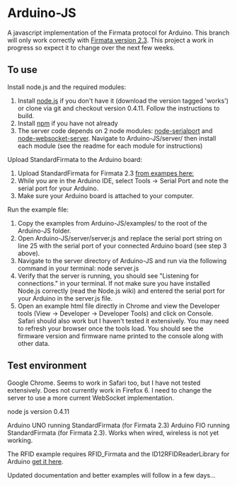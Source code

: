 Arduino-JS
===

A javascript implementation of the Firmata protocol for Arduino. This branch will only work correctly with [Firmata version 2.3](http://firmata.svn.sourceforge.net/viewvc/firmata/arduino/trunk/Firmata/).
This project a work in progress so expect it to change over the next few weeks.

To use
---

Install node.js and the required modules:

1. Install [node.js](http://www.github.com/joyent/node) if you don't have it (download the version tagged 'works') or clone via git and checkout version 0.4.11. Follow the instructions to build.
2. Install [npm](http://npmjs.org/) if you have not already
3. The server code depends on 2 node modules: [node-serialport](https://github.com/voodootikigod/node-serialport) and [node-websocket-server](https://github.com/miksago/node-websocket-server). Navigate to Arduino-JS/server/ then install each module (see the readme for each module for instructions)

Upload StandardFirmata to the Arduino board:

1. Upload StandardFirmata for Firmata 2.3 [from exampes here: ](http://firmata.svn.sourceforge.net/viewvc/firmata/arduino/trunk/Firmata/)
2. While you are in the Arduino IDE, select Tools -> Serial Port and note the serial port for your Arduino.
3. Make sure your Arduino board is attached to your computer.

Run the example file:

1. Copy the examples from Arduino-JS/examples/ to the root of the Arduino-JS folder.
2. Open Arduino-JS/server/server.js and replace the serial port string on line 25 with the serial port of your connected Arduino board (see step 3 above).
3. Navigate to the server directory of Arduino-JS and run via the following command in your terminal: node server.js
4. Verify that the server is running, you should see "Listening for connections." in your terminal. If not make sure you have installed Node.js correctly (read the Node.js wiki) and entered the serial port for your Arduino in the server.js file.
5. Open an example html file directly in Chrome and view the Developer tools (View -> Developer -> Developer Tools) and click on Console. Safari should also work but I haven't tested it extensively. You may need to refresh your browser once the tools load. You should see the firmware version and firmware name printed to the console along with other data.

Test environment
---

Google Chrome. Seems to work in Safari too, but I have not tested extensively. Does not currently work in Firefox 6. I need to change the server to use a more current WebSocket implementation.

node js version 0.4.11

Arduino UNO running StandardFirmata (for Firmata 2.3)
Arduino FIO running StandardFirmata (for Firmata 2.3). Works when wired, wireless is not yet working.

The RFID example requires RFID_Firmata and the ID12RFIDReaderLibrary for Arduino [get it here](https://github.com/soundanalogous/ID-12-RFID-Reader-Library).

Updated documentation and better examples will follow in a few days...



